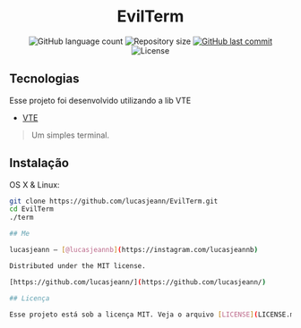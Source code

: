 <h1 align="center">
    EvilTerm
</h1>

<p align="center">
  <img alt="GitHub language count" src="https://img.shields.io/github/languages/count/lucasjeann/evilterm">

  <img alt="Repository size" src="https://img.shields.io/github/repo-size/lucasjeann/evilterm">
  
  <a href="https://github.com/Rocketseat/semana-omnistack-10/commits/master">
    <img alt="GitHub last commit" src="https://img.shields.io/github/last-commit/lucasjeann/evilterm">
  </a>

  <img alt="License" src="https://img.shields.io/badge/license-MIT-brightgreen">
</p>

## Tecnologias

Esse projeto foi desenvolvido utilizando a lib VTE

- [VTE](https://github.com/GNOME/vte)

> Um simples terminal.

## Instalação

OS X & Linux:

```sh
git clone https://github.com/lucasjeann/EvilTerm.git
cd EvilTerm
./term

## Me

lucasjeann – [@lucasjeannb](https://instagram.com/lucasjeannb) 

Distributed under the MIT license.

[https://github.com/lucasjeann/](https://github.com/lucasjeann/)

## Licença

Esse projeto está sob a licença MIT. Veja o arquivo [LICENSE](LICENSE.md) para mais detalhes.
